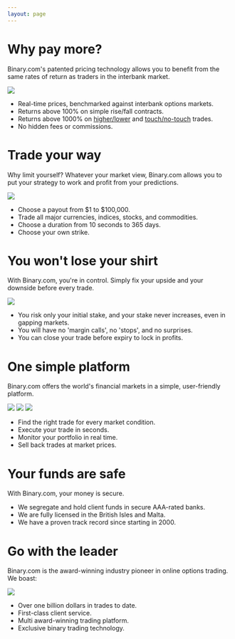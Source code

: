 ```yaml
---
layout: page
---
```

# Why pay more?

Binary.com's patented pricing technology allows you to benefit from the same rates of return as traders in the interbank market.

![](https://static.binary.com/images/pages/why-us/why-us-sharp-prices.png)

* Real-time prices, benchmarked against interbank options markets.
* Returns above 100% on simple rise/fall contracts.
* Returns above 1000% on [higher/lower](https://www.binary.com/c/trade.cgi?market=forex&form_name=higherlower&l=EN) and [touch/no-touch](https://www.binary.com/c/trade.cgi?market=forex&form_name=touchnotouch&l=EN) trades.
* No hidden fees or commissions.

# Trade your way

Why limit yourself? Whatever your market view, Binary.com allows you to put your strategy to work and profit from your predictions.

![](https://static.binary.com/images/pages/tour/trade-tutorial_1.svg)

* Choose a payout from $1 to $100,000.
* Trade all major currencies, indices, stocks, and commodities.
* Choose a duration from 10 seconds to 365 days.
* Choose your own strike.

# You won't lose your shirt

With Binary.com, you're in control. Simply fix your upside and your downside before every trade.

![](https://static.binary.com/images/pages/why-us/why-us-do-not-lose.svg)

* You risk only your initial stake, and your stake never increases, even in gapping markets.
* You will have no 'margin calls', no 'stops', and no surprises.
* You can close your trade before expiry to lock in profits.

# One simple platform

Binary.com offers the world's financial markets in a simple, user-friendly platform.

![](https://static.binary.com/images/pages/why-us/trade-sample.svg)
![](https://static.binary.com/images/pages/why-us/trade-direct-value.svg)
![](https://static.binary.com/images/pages/why-us/trade-opposite-value.svg)

* Find the right trade for every market condition.
* Execute your trade in seconds.
* Monitor your portfolio in real time.
* Sell back trades at market prices.

# Your funds are safe

With Binary.com, your money is secure.

* We segregate and hold client funds in secure AAA-rated banks.
* We are fully licensed in the British Isles and Malta.
* We have a proven track record since starting in 2000.


# Go with the leader

Binary.com is the award-winning industry pioneer in online options trading. We boast:

![](https://static.binary.com/images/pages/why-us/why-us-GBAF-award-2012.svg)

* Over one billion dollars in trades to date.
* First-class client service.
* Multi award-winning trading platform.
* Exclusive binary trading technology.
